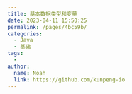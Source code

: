 ```yaml
---
title: 基本数据类型和变量
date: 2023-04-11 15:50:25
permalink: /pages/4bc59b/
categories:
  - Java
  - 基础
tags:
  - 
author: 
  name: Noah
  link: https://github.com/kunpeng-io
---
```

